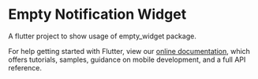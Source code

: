 # Empty Notification Widget

A flutter project to show usage of empty_widget package.



For help getting started with Flutter, view our
[online documentation](https://flutter.dev/docs), which offers tutorials,
samples, guidance on mobile development, and a full API reference.
